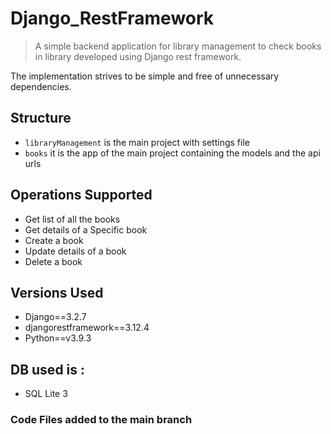 # Django_RestFramework
> A simple backend application for library management to check books in library developed using Django rest framework.

The implementation strives to be simple and free of unnecessary dependencies.

## Structure
- `libraryManagement` is the main project with settings file
- `books` it is the app of the main project containing the models and the api urls

## Operations Supported
- Get list of all the books
- Get details of a Specific book
- Create a book
- Update details of a book
- Delete a book

## Versions Used
- Django==3.2.7
- djangorestframework==3.12.4
- Python==v3.9.3

## DB used is :
- SQL Lite 3


### Code Files added to the main branch
